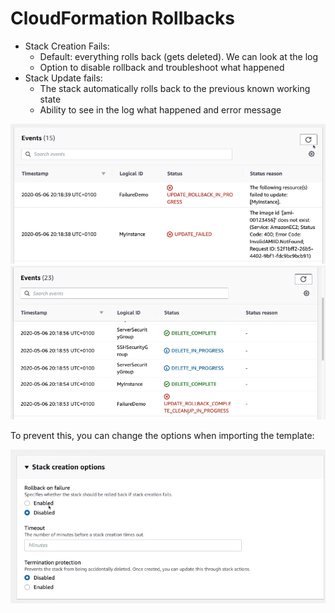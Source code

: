 # CloudFormation Rollbacks

- Stack Creation Fails:
    - Default: everything rolls back (gets deleted). We can look at the log
    - Option to disable rollback and troubleshoot what happened
- Stack Update fails:
    - The stack automatically rolls back to the previous known working state
    - Ability to see in the log what happened and error message

![](img/2022-04-21-11-39-13.png)
![](img/2022-04-21-11-40-07.png)

To prevent this, you can change the options when importing the template:

![](img/2022-04-21-11-40-58.png)